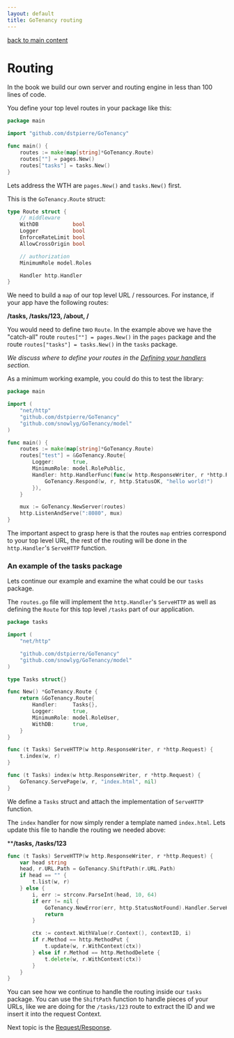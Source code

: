 ```yaml
---
layout: default
title: GoTenancy routing
---
```


[back to main content](index.md)

# Routing

In the book we build our own server and routing engine in less than 100 lines of code.

You define your top level routes in your package like this:

```go
package main

import "github.com/dstpierre/GoTenancy"

func main() {
	routes := make(map[string]*GoTenancy.Route)
	routes[""] = pages.New()
	routes["tasks"] = tasks.New()
}
```

Lets address the WTH are `pages.New()` and `tasks.New()` first.

This is the `GoTenancy.Route` struct:

```go
type Route struct {
	// middleware
	WithDB           bool
	Logger           bool
	EnforceRateLimit bool
	AllowCrossOrigin bool

	// authorization
	MinimumRole model.Roles

	Handler http.Handler
}
```

We need to build a `map` of our top level URL / ressources. For instance, if 
your app have the following routes:

**/tasks, /tasks/123, /about, /**

You would need to define two `Route`. In the example above we have the "catch-all" 
route `routes[""] = pages.New()` in the `pages` package and the route 
`routes["tasks"] = tasks.New()` in the `tasks` package.

*We discuss where to define your routes in the [Defining your handlers](handlers.md) section.*

As a minimum working example, you could do this to test the library:

```go
package main

import (
	"net/http"
	"github.com/dstpierre/GoTenancy"
	"github.com/snowlyg/GoTenancy/model"
)

func main() {
	routes := make(map[string]*GoTenancy.Route)
	routes["test"] = &GoTenancy.Route{
		Logger:      true,
		MinimumRole: model.RolePublic,
		Handler: http.HandlerFunc(func(w http.ResponseWriter, r *http.Request) {
			GoTenancy.Respond(w, r, http.StatusOK, "hello world!")
		}),
	}

	mux := GoTenancy.NewServer(routes)
	http.ListenAndServe(":8080", mux)
}
```

The important aspect to grasp here is that the routes `map` entries correspond 
to your top level URL, the rest of the routing will be done in the `http.Handler`'s 
`ServeHTTP` function.

### An example of the tasks package

Lets continue our example and examine the what could be our `tasks` package.

The `routes.go` file will implement the `http.Handler`'s `ServeHTTP` as well as 
defining the `Route` for this top level `/tasks` part of our application.

```go
package tasks

import (
	"net/http"

	"github.com/dstpierre/GoTenancy"
	"github.com/snowlyg/GoTenancy/model"
)

type Tasks struct{}

func New() *GoTenancy.Route {
	return &GoTenancy.Route{
		Handler:     Tasks{},
		Logger:      true,
		MinimumRole: model.RoleUser,
		WithDB:      true,
	}
}

func (t Tasks) ServeHTTP(w http.ResponseWriter, r *http.Request) {
	t.index(w, r)
}

func (t Tasks) index(w http.ResponseWriter, r *http.Request) {
	GoTenancy.ServePage(w, r, "index.html", nil)
}
```

We define a `Tasks` struct and attach the implementation of `ServeHTTP` function.

The `index` handler for now simply render a template named `index.html`. Lets 
update this file to handle the routing we needed above:

****/tasks, /tasks/123**

```go
func (t Tasks) ServeHTTP(w http.ResponseWriter, r *http.Request) {
	var head string
	head, r.URL.Path = GoTenancy.ShiftPath(r.URL.Path)
	if head == "" {
		t.list(w, r)
	} else {
		i, err := strconv.ParseInt(head, 10, 64)
		if err != nil {
			GoTenancy.NewError(err, http.StatusNotFound).Handler.ServeHTTP(w, r)
			return
		}

		ctx := context.WithValue(r.Context(), contextID, i)
		if r.Method == http.MethodPut {
			t.update(w, r.WithContext(ctx))
		} else if r.Method == http.MethodDelete {
			t.delete(w, r.WithContext(ctx))
		}
	}
}
```

You can see how we continue to handle the routing inside our `tasks` package. You 
can use the `ShiftPath` function to handle pieces of your URLs, like we are doing 
for the `/tasks/123` route to extract the ID and we insert it into the request Context.

Next topic is the [Request/Response](req-resp.md).